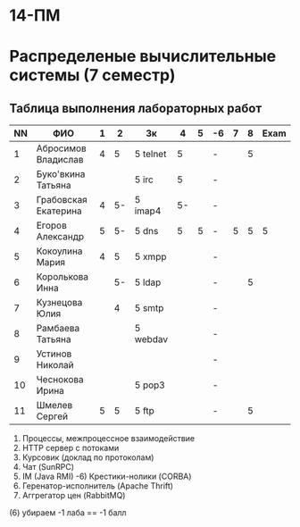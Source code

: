 # 14-ПМ
# Распределеные вычислительные системы (7 семестр)
## Таблица выполнения лабораторных работ

| NN  | ФИО                  | 1   | 2   | 3к        | 4   | 5   | -6  | 7   | 8   | Exam |
| --- | -------------------- | --- | --- | --------- | --- | --- | --- | --- | --- | ---- |
| 1   | Абросимов Владислав  | 4   | 5   | 5 telnet  | 5   |     | -   |     | 5   |
| 2   | Буко'вкина Татьяна   |     |     | 5 irc     | 5   |     | -   |     |     |
| 3   | Грабовская Екатерина | 4   | 5-  | 5 imap4   | 5-  |     | -   |     |     |
| 4   | Егоров Александр     | 5   | 5-  | 5 dns     | 5   | 5   | -   | 5   | 5   | 5
| 5   | Кокоулина Мария      | 4   | 5   | 5 xmpp    |     |     | -   |     |     |
| 6   | Королькова Инна      |     | 5-  | 5 ldap    |     |     | -   |     | 5   |
| 7   | Кузнецова Юлия       |     | 4   | 5 smtp    |     |     | -   |     |     |
| 8   | Рамбаева Татьяна     |     |     | 5 webdav  |     |     | -   |     |     |
| 9   | Устинов Николай      |     |     |           |     |     | -   |     |     |
| 10  | Чеснокова Ирина      |     |     | 5 pop3    |     |     | -   |     |     |
| 11  | Шмелев Сергей        | 5   | 5   | 5 ftp     |     |     | -   |     | 5   |

1) Процессы, межпроцессное взаимодействие
2) HTTP сервер с потоками
3) Курсовик (доклад по протоколам)
4) Чат (SunRPC)
5) IM (Java RMI)
-6) Крестики-нолики (CORBA)
7) Геренатор-исполнитель (Apache Thrift)
8) Аггрегатор цен (RabbitMQ)

(6) убираем
-1 лаба == -1 балл
